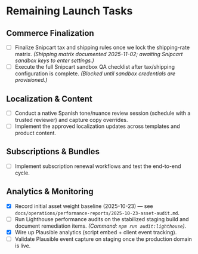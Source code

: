 # Remaining Launch Tasks

## Commerce Finalization
- [ ] Finalize Snipcart tax and shipping rules once we lock the shipping-rate matrix. _(Shipping matrix documented 2025-11-02; awaiting Snipcart sandbox keys to enter settings.)_
- [ ] Execute the full Snipcart sandbox QA checklist after tax/shipping configuration is complete. _(Blocked until sandbox credentials are provisioned.)_

## Localization & Content
- [ ] Conduct a native Spanish tone/nuance review session (schedule with a trusted reviewer) and capture copy overrides.
- [ ] Implement the approved localization updates across templates and product content.

## Subscriptions & Bundles
- [ ] Implement subscription renewal workflows and test the end-to-end cycle.

## Analytics & Monitoring
- [x] Record initial asset weight baseline (2025-10-23) — see `docs/operations/performance-reports/2025-10-23-asset-audit.md`.
- [ ] Run Lighthouse performance audits on the stabilized staging build and document remediation items. _(Command: `npm run audit:lighthouse`)_.
- [x] Wire up Plausible analytics (script embed + client event tracking).
- [ ] Validate Plausible event capture on staging once the production domain is live.
